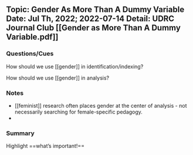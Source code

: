 Topic: Gender As More Than A Dummy Variable
Date: Jul Th, 2022; 2022-07-14
Detail:  UDRC Journal Club
[[Gender as More Than A Dummy Variable.pdf]]
---

### Questions/Cues
How should we use [[gender]] in identification/indexing?

How should we use [[gender]] in analysis?

### Notes
- [[feminist]] research often places gender at the center of analysis - not necessarily searching for female-specific pedagogy. 
- 

### Summary
Highlight ==what’s important!==
```
```